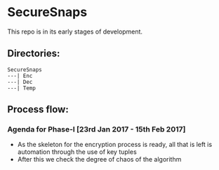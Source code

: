 # SecureSnaps
This repo is in its early stages of development.

## Directories:
```
SecureSnaps
---| Enc
---| Dec
---| Temp
```

## Process flow:

### Agenda for Phase-I [23rd Jan 2017 - 15th Feb 2017]


* As the skeleton for the encryption process is ready, all that is left is automation through the use of key tuples
* After this we check the degree of chaos of the algorithm
